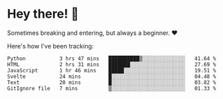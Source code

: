# Hey there! 👋
Sometimes breaking and entering, but always a beginner. ❤️

Here's how I've been tracking:
<!--START_SECTION:waka-->

```text
Python           3 hrs 47 mins   ██████████▒░░░░░░░░░░░░░░   41.64 %
HTML             2 hrs 31 mins   ███████░░░░░░░░░░░░░░░░░░   27.69 %
JavaScript       1 hr 46 mins    █████░░░░░░░░░░░░░░░░░░░░   19.51 %
Svelte           24 mins         █░░░░░░░░░░░░░░░░░░░░░░░░   04.48 %
Text             20 mins         █░░░░░░░░░░░░░░░░░░░░░░░░   03.82 %
GitIgnore file   7 mins          ▒░░░░░░░░░░░░░░░░░░░░░░░░   01.33 %
```

<!--END_SECTION:waka-->
